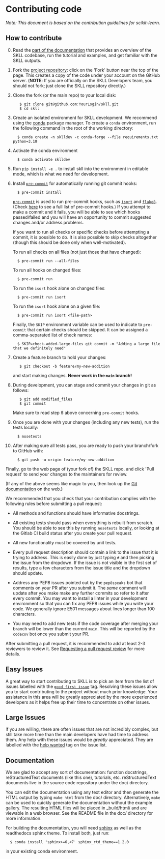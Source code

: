 
Contributing code
=================

*Note: This document is based on the contribution guidelines for scikit-learn.*

How to contribute
-----------------

0. Read the [part of the documentation](https://skll.readthedocs.io/en/latest/contributing.html) that provides an overview of the SKLL codebase, run the tutorial and examples, and get familiar with the SKLL outputs.

1. Fork the [project repository](http://github.com/EducationalTestingService/skll/): click on the 'Fork' button near the top of the page. This creates
   a copy of the code under your account on the GitHub server. (**NOTE**: If you are officially on the SKLL Developers team, you should not fork; just clone the SKLL repository directly.)

2. Clone the fork (or the main repo) to your local disk:

          $ git clone git@github.com:YourLogin/skll.git
          $ cd skll

3. Create an isolated environment for SKLL development. We recommend using the [conda](https://conda.io/en/latest/) package manager. To create a `conda` environment, run the following command in the root of the working directory:

         $ conda create -n sklldev -c conda-forge --file requirements.txt python=3.10

4. Activate the conda environment

         $ conda activate sklldev

5. Run `pip install -e .` to install skll into the environment in editable mode,
   which is what we need for development.

6. Install [`pre-commit`](https://pre-commit.com/) for automatically running git commit hooks:

         $ pre-commit install

   [`pre-commit`](https://pre-commit.com/) is used to run pre-commit
   hooks, such as [`isort`](https://pycqa.github.io/isort/) and
   [`flake8`](https://flake8.pycqa.org/en/latest/). (Check
   [here](./.pre-commit-config.yaml) to see a full list of pre-commit
   hooks.) If you attempt to make a commit and it fails, you will be
   able to see which hooks passed/failed and you will have an
   opportunity to commit suggested changes and/or address problems.

   If you want to run all checks or specific checks before attempting a
   commit, it is possible to do. It is also possible to skip checks
   altogether (though this should be done only when well-motivated).

   To run all checks on all files (not just those that have changed):

         $ pre-commit run --all-files

   To run all hooks on changed files:

         $ pre-commit run

   To run the `isort` hook alone on changed files:

         $ pre-commit run isort

   To run the `isort` hook alone on a given file:

         $ pre-commit run isort <file-path>

   Finally, the `SKIP` environment variable can be used to indicate to
   `pre-commit` that certain checks should be skipped. It can be
   assigned a comma-separated list of check names:

         $ SKIP=check-added-large-files git commit -m "Adding a large file that we definitely need"

7. Create a feature branch to hold your changes:

          $ git checkout -b feature/my-new-addition

   and start making changes. **Never work in the ``main`` branch!**

8. During development, you can stage and commit your changes in git as follows:

          $ git add modified_files
          $ git commit

   Make sure to read step 6 above concerning `pre-commit` hooks.

9. Once you are done with your changes (including any new tests), run the tests
   locally:

         $ nosetests

10. After making sure all tests pass, you are ready to push your branch/fork to GitHub with:

          $ git push -u origin feature/my-new-addition

Finally, go to the web page of (your fork of) the SKLL repo,
and click 'Pull request' to send your changes to the maintainers for
review.

(If any of the above seems like magic to you, then look up the
[Git documentation](http://git-scm.com/documentation) on the web.)

We recommended that you check that your contribution complies with the
following rules before submitting a pull request:

-  All methods and functions should have informative docstrings.

-  All existing tests should pass when everything is rebuilt from scratch. You
   should be able to see this by running ``nosetests`` locally, or looking at the Gitlab CI build status after you create your pull request.

-  All new functionality must be covered by unit tests.

-  Every pull request description should contain a link to the issue that it is
   trying to address. This is easily done by just typing `#` and then picking the issue from the dropdown. If the issue is not visible in the first set of results, type a few characters from the issue title and the dropdown should update.

-  Address any PEP8 issues pointed out by the `pep8speaks` bot that comments on
   your PR after you submit it. The *same* comment will update after you make make any further commits so refer to it after every commit. You may want to install a linter in your development environment so that you can fix any PEP8 issues while you write your code. We generally ignore E501 messages about lines longer than 100 characters.

- You may need to add new tests if the code coverage after merging your branch
  will be lower than the current `main`. This will be reported by the `codecov` bot once you submit your PR.

After submitting a pull request, it is recommended to add at least 2-3 reviewers to
review it. See [Requesting a pull request review](https://help.github.com/en/articles/requesting-a-pull-request-review) for more details.


Easy Issues
-----------

A great way to start contributing to SKLL is to pick an item
from the list of issues labelled with the [`good first issue`](https://github.com/EducationalTestingService/skll/labels/good%20first%20issue)
tag. Resolving these issues allow you to start contributing to the project
without much prior knowledge. Your assistance in this area will be greatly
appreciated by the more experienced developers as it helps free up their time
to concentrate on other issues.

Large Issues
------------

If you are willing, there are often issues that are not incredibly
complex, but still take more time than the main developers have had
time to address them.  Any help with these issues would be *greatly*
appreciated.  They are labelled with the [help wanted](https://github.com/EducationalTestingService/skll/labels/help%20wanted)
tag on the issue list.


Documentation
-------------

We are glad to accept any sort of documentation: function docstrings,
reStructuredText documents (like this one), tutorials, etc.
reStructuredText documents live in the source code repository under the
doc/ directory.

You can edit the documentation using any text editor and then generate
the HTML output by typing ``make html`` from the doc/ directory.
Alternatively, ``make`` can be used to quickly generate the
documentation without the example gallery. The resulting HTML files will
be placed in _build/html/ and are viewable in a web browser. See the
README file in the doc/ directory for more information.

For building the documentation, you will need [sphinx](http://sphinx.pocoo.org/) as well as the readthedocs sphinx theme. To install both, just run:

      $ conda install 'sphinx>=6,<7' sphinx_rtd_theme==1.2.0

in your existing conda environment.
